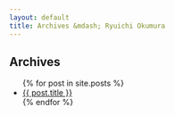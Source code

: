 ```yaml
---
layout: default
title: Archives &mdash; Ryuichi Okumura
---
```

## Archives

<ul>
{% for post in site.posts %}
<li><a href="{{ post.url }}">{{ post.title }}</a></li>
{% endfor %}
</ul>
